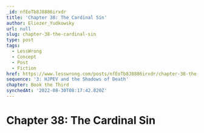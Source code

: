 ```yaml
---
_id: nfEoTb8J8886irxdr
title: 'Chapter 38: The Cardinal Sin'
author: Eliezer_Yudkowsky
url: null
slug: chapter-38-the-cardinal-sin
type: post
tags:
  - LessWrong
  - Concept
  - Post
  - Fiction
href: https://www.lesswrong.com/posts/nfEoTb8J8886irxdr/chapter-38-the-cardinal-sin
sequence: '3: HJPEV and the Shadows of Death'
chapter: Book the Third
synchedAt: '2022-08-30T08:17:42.820Z'
---
```

# Chapter 38: The Cardinal Sin

